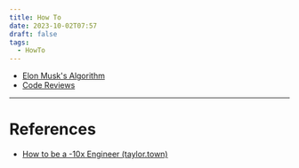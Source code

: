 ```yaml
---
title: How To
date: 2023-10-02T07:57
draft: false
tags:
  - HowTo
---
```

- [Elon Musk's Algorithm](/study/factoids/how-to/elon-musk-s-algorithm)
- [Code Reviews](/study/factoids/how-to/code-reviews)

---
# References

- [How to be a -10x Engineer (taylor.town)](https://taylor.town/-10x)
